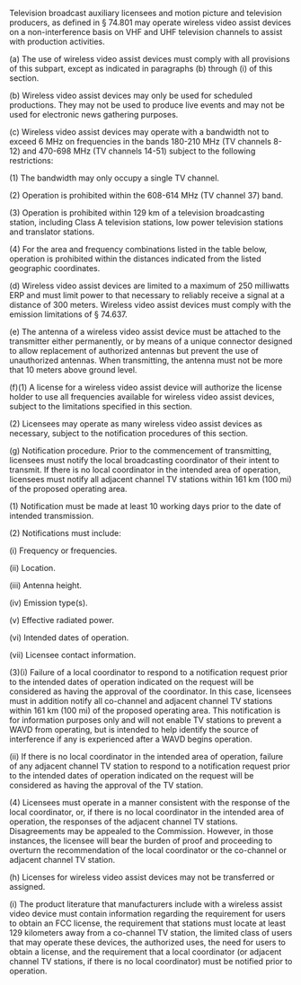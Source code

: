 Television broadcast auxiliary licensees and motion picture and television producers, as defined in § 74.801 may operate wireless video assist devices on a non-interference basis on VHF and UHF television channels to assist with production activities.

(a) The use of wireless video assist devices must comply with all provisions of this subpart, except as indicated in paragraphs (b) through (i) of this section.

(b) Wireless video assist devices may only be used for scheduled productions. They may not be used to produce live events and may not be used for electronic news gathering purposes.

(c) Wireless video assist devices may operate with a bandwidth not to exceed 6 MHz on frequencies in the bands 180-210 MHz (TV channels 8-12) and 470-698 MHz (TV channels 14-51) subject to the following restrictions:

(1) The bandwidth may only occupy a single TV channel.

(2) Operation is prohibited within the 608-614 MHz (TV channel 37) band.

(3) Operation is prohibited within 129 km of a television broadcasting station, including Class A television stations, low power television stations and translator stations.

(4) For the area and frequency combinations listed in the table below, operation is prohibited within the distances indicated from the listed geographic coordinates.

(d) Wireless video assist devices are limited to a maximum of 250 milliwatts ERP and must limit power to that necessary to reliably receive a signal at a distance of 300 meters. Wireless video assist devices must comply with the emission limitations of § 74.637.

(e) The antenna of a wireless video assist device must be attached to the transmitter either permanently, or by means of a unique connector designed to allow replacement of authorized antennas but prevent the use of unauthorized antennas. When transmitting, the antenna must not be more that 10 meters above ground level.

(f)(1) A license for a wireless video assist device will authorize the license holder to use all frequencies available for wireless video assist devices, subject to the limitations specified in this section.

(2) Licensees may operate as many wireless video assist devices as necessary, subject to the notification procedures of this section.

(g) Notification procedure. Prior to the commencement of transmitting, licensees must notify the local broadcasting coordinator of their intent to transmit. If there is no local coordinator in the intended area of operation, licensees must notify all adjacent channel TV stations within 161 km (100 mi) of the proposed operating area.

(1) Notification must be made at least 10 working days prior to the date of intended transmission.

(2) Notifications must include:

(i) Frequency or frequencies.

(ii) Location.

(iii) Antenna height.

(iv) Emission type(s).

(v) Effective radiated power.
              

(vi) Intended dates of operation.

(vii) Licensee contact information.

(3)(i) Failure of a local coordinator to respond to a notification request prior to the intended dates of operation indicated on the request will be considered as having the approval of the coordinator. In this case, licensees must in addition notify all co-channel and adjacent channel TV stations within 161 km (100 mi) of the proposed operating area. This notification is for information purposes only and will not enable TV stations to prevent a WAVD from operating, but is intended to help identify the source of interference if any is experienced after a WAVD begins operation.

(ii) If there is no local coordinator in the intended area of operation, failure of any adjacent channel TV station to respond to a notification request prior to the intended dates of operation indicated on the request will be considered as having the approval of the TV station.

(4) Licensees must operate in a manner consistent with the response of the local coordinator, or, if there is no local coordinator in the intended area of operation, the responses of the adjacent channel TV stations. Disagreements may be appealed to the Commission. However, in those instances, the licensee will bear the burden of proof and proceeding to overturn the recommendation of the local coordinator or the co-channel or adjacent channel TV station.

(h) Licenses for wireless video assist devices may not be transferred or assigned.

(i) The product literature that manufacturers include with a wireless assist video device must contain information regarding the requirement for users to obtain an FCC license, the requirement that stations must locate at least 129 kilometers away from a co-channel TV station, the limited class of users that may operate these devices, the authorized uses, the need for users to obtain a license, and the requirement that a local coordinator (or adjacent channel TV stations, if there is no local coordinator) must be notified prior to operation.

